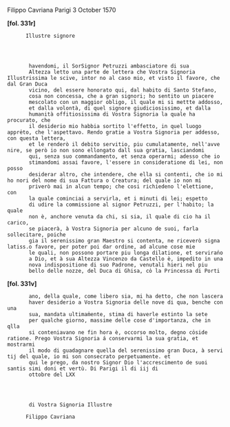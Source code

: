 Filippo Cavriana
Parigi
3 October 1570



    
      
        
**[fol. 331r]**


        
          Illustre signore
        


        
           havendomi, il SorSignor Petruzzi ambasciatore di sua 
           Altezza letto una parte de lettera che Vostra Signoria Illustrissima le scive, intor no al caso mio, et visto il favore, che dal Gran Duca
           vicino, del essere honorato qui, dal habito di Santo Stefano,
           cosa non concessa, che a gran signori; ho sentito un piacere
           mescolato con un maggior obligo, il quale mi si mettte addosso,
           et dalla volontà, di quel signore giudiciosissimo, et dalla
           humanità offitiosissima di Vostra Signoria la quale ha procurato, che
           il desiderio mio habbia sortito l'effetto, in quel luogo appre̍to, che l'aspettavo. Rendo gratie a Vostra Signoria per addesso, con questa lettera,
           et le renderò il debito servitio, piu cumulatamente, nell'avve nire, se però io non sono ellongato dall sua gratia, lasciandomi
           qui, senza suo commandamento, et senza operarmi; adesso che io
           stimandomi assai favore, l'essere in consideratione di lei, non posso
           desiderar altro, che intendere, che ella si contenti, che io mi ho nori del nome di sua Fattura o Creatura; del quale io non mi
           priverò mai in alcun tempo; che cosi richiedeno l'elettione, con
           la quale cominciai a servirla, et i minuti di lei; espetto
           di udire la commissione al signor Petruzzi, per l'habito; la quale
           non è, anchore venuta da chi, si sia, il quale di cio ha il carico,
           se piacerà, à Vostra Signoria per alcuno de suoi, farla sollecitare, poiche
           gia il serenissimo gran Maestro si contenta, ne riceverò signa latiss.o favore, per poter poi dar ordine, ad alcune cose mie
           le quali, non possono portare piu longa dilatione, et serviran̍o
           a Dio, et à sua Altezza Vincenzo da Castello è, impedito in una
           nova indispositione di suo Padrone, venutali hieri nel piu
           bello delle nozze, del Duca di Ghisa, co̍ la Princessa di Porti
        


        
**[fol. 331v]**


        
           ano, della quale, come libero sia, mi ha detto, che non lascera
           haver desiderio a Vostra Signoria delle nove di qua, benche con una
           sua, mandata ultimam̍ente, stima di haverle estinto la sete
           per qualche giorno, massime delle cose d'importanza, che in qlla
           si conteniavano ne fin hora è, occorso molto, degno co̍side ratione. Prego Vostra Signoria á conservarmi la sua gratia, et mostrarmi
           il modo di guadagnare quella del serenissimo gran Duca, à servi tij del quale, io mi son consecrato perpetuamente. et
           qui le prego, da nostro Signor Dio l'accrescimento de suoi santis simi doni et vertù. Di Parigi il di iij di
           ottobre del LXX
        


        
           di Vostra Signoria Illustre
           
          Filippo Cavriana
        


      
    
  